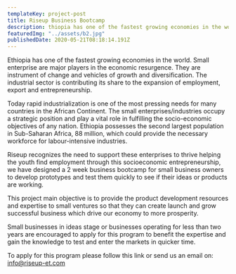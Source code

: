 ```yaml
---
templateKey: project-post
title: Riseup Business Bootcamp
description: thiopia has one of the fastest growing economies in the world. Small enterprise are major
featuredImg: "../assets/b2.jpg"
publishedDate: 2020-05-21T08:18:14.191Z
---
```


Ethiopia has one of the fastest growing economies in the world. Small enterprise are major players in the economic resurgence. They are instrument of change and vehicles of growth and diversification. The industrial sector is contributing its share to the expansion of employment, export and entrepreneurship.

Today rapid industrialization is one of the most pressing needs for many countries in the African Continent. The small enterprises/industries occupy a strategic position and play a vital role in fulfilling the socio-economic objectives of any nation. Ethiopia possesses the second largest population in Sub-Saharan Africa, 88 million, which could provide the necessary workforce for labour-intensive industries.

Riseup recognizes the need to support these enterprises to thrive helping the youth find employment through this socioeconomic entrepreneurship, we have designed a 2 week business bootcamp for small business owners to develop prototypes and test them quickly to see if their ideas or products are working.

This project main objective is to provide the product development resources and expertise to small ventures so that they can create launch and grow successful business which drive our economy to more prosperity.

Small businesses in ideas stage or businesses operating for less than two years are encouraged to apply for this program to benefit the expertise and gain the knowledge to test and enter the markets in quicker time.

To apply for this program please follow this link or send us an email on: info@riseup-et.com
